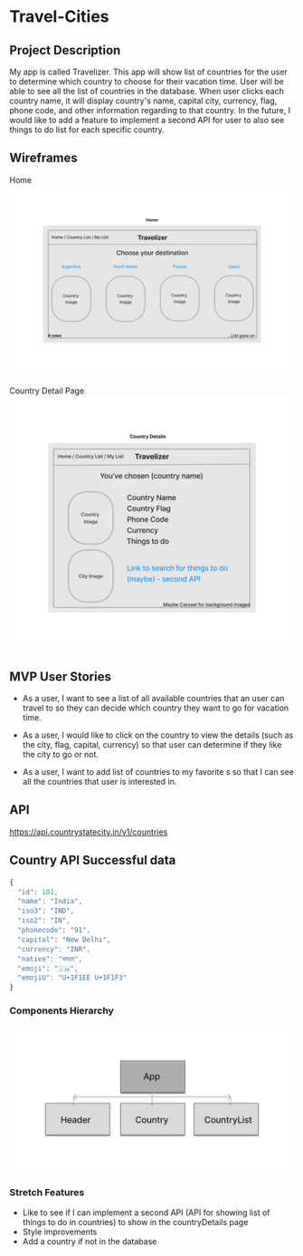 # Travel-Cities

## Project Description
My app is called Travelizer. This app will show list of countries for the user to determine which country to choose for their vacation time. User will be able to see all the list of countries in the database. When user clicks each country name, it will display country's name, capital city, currency, flag, phone code, and other information regarding to that country. In the future, I would like to add a feature to implement a second API for user to also see things to do list for each specific country.

## Wireframes
Home
![Home Page Screenshot](https://github.com/Tiranoe/Travel-Cities/blob/main/travelworld/assets/Home%20wireframe.png?raw=true)

Country Detail Page
![Country Detail Page](https://github.com/Tiranoe/Travel-Cities/blob/main/travelworld/assets/Country%20Details.png?raw=true)

## MVP User Stories
* As a user, I want to see a list of all available countries that an user can travel to so they can decide which country they want to go for vacation time.

* As a user, I would like to click on the country to view the details (such as the city, flag, capital, currency) so that user can determine if they like the city to go or not.

* As a user, I want to add list of countries to my favorite s so that I can see all the countries that user is interested in.

## API
https://api.countrystatecity.in/v1/countries

## Country API Successful data
```javascript
{
  "id": 101,
  "name": "India",
  "iso3": "IND",
  "iso2": "IN",
  "phonecode": "91",
  "capital": "New Delhi",
  "currency": "INR",
  "native": "भारत",
  "emoji": "🇮🇳",
  "emojiU": "U+1F1EE U+1F1F3"
}
```

### Components Hierarchy
![Component Hierarchy](https://github.com/Tiranoe/Travel-Cities/blob/main/travelworld/assets/Components%20Diagram.png?raw=true)


### Stretch Features
* Like to see if I can implement a second API (API for showing list of things to do in countries) to show in the countryDetails page
* Style improvements
* Add a country if not in the database